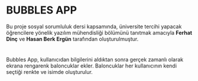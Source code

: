 # BUBBLES APP
Bu proje sosyal sorumluluk dersi kapsamında, üniversite tercihi yapacak öğrencilere yönelik yazılım mühendisliği bölümünü tanıtmak amacıyla **Ferhat Dinç** ve **Hasan Berk Ergün** tarafından oluşturulmuştur.


# 
Bubbles App, kullanıcıdan bilgilerini aldıktan sonra gerçek zamanlı olarak ekrana rengarenk baloncuklar ekler. Baloncuklar her kullanıcının kendi seçtiği renkte ve isimde oluşturulur.
